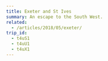 ```yaml
---
title: Exeter and St Ives
summary: An escape to the South West.
related:
  - /articles/2018/05/exeter/
trip_id:
  - t4uS1
  - t4uU1
  - t4uX1
---
```

